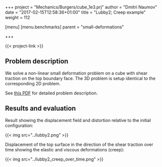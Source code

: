 +++
project = "Mechanics/Burgers/cube_1e3.prj"
author = "Dmitri Naumov"
date = "2017-02-15T12:58:36+01:00"
title = "Lubby2; Creep example"
weight = 112

[menu]
  [menu.benchmarks]
    parent = "small-deformations"

+++

{{< project-link >}}

## Problem description

We solve a non-linear small deformation problem on a cube with shear traction on the top boundary face. The 3D problem is setup identical to the corresponding 2D problem.

See [this PDF](../lubby2.pdf) for detailed problem description.

## Results and evaluation

Result showing the displacement field and distortion relative to the initial configuration:

{{< img src="../lubby2.png" >}}

Displacement of the top surface in the direction of the shear traction over time showing the elastic and viscous deformations (creep):

{{< img src="../lubby2_creep_over_time.png" >}}
